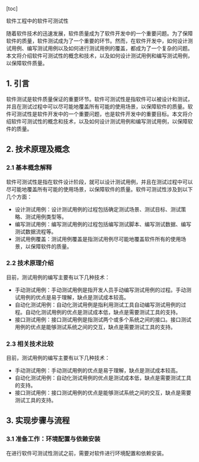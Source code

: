 
[toc]                    
                
                
软件工程中的软件可测试性

随着软件技术的迅速发展，软件质量成为了软件开发中的一个重要问题。为了保障软件的质量，软件测试成为了一个重要的环节。然而，在软件开发中，如何设计测试用例、编写测试用例以及如何进行测试用例的覆盖，都成为了一个复杂的问题。本文将介绍软件可测试性的概念和技术，以及如何设计测试用例和编写测试用例，以保障软件质量。

## 1. 引言

软件测试是软件质量保证的重要环节。软件可测试性是指软件可以被设计和测试，并且在测试过程中可以尽可能地覆盖所有可能的使用场景，以保障软件的质量。软件可测试性是软件开发中的一个重要问题，也是软件开发中的重要目标。本文将介绍软件可测试性的概念和技术，以及如何设计测试用例和编写测试用例，以保障软件的质量。

## 2. 技术原理及概念

### 2.1 基本概念解释

软件可测试性是指在软件设计阶段，就可以设计测试用例，并且在测试过程中可以尽可能地覆盖所有可能的使用场景，以保障软件的质量。软件可测试性涉及到以下几个方面：

- 设计测试用例：设计测试用例的过程包括确定测试场景、测试目标、测试策略、测试用例类型等。
- 编写测试用例：编写测试用例的过程包括编写测试脚本、编写测试数据、编写测试数据流程等。
- 测试用例覆盖：测试用例覆盖是指测试用例尽可能地覆盖软件所有的使用场景，以保障软件的质量。

### 2.2 技术原理介绍

目前，测试用例的编写主要有以下几种技术：

- 手动测试用例：手动测试用例是指开发人员手动编写测试用例的过程。手动测试用例的优点是易于理解，缺点是测试成本较高。
- 自动化测试用例：自动化测试用例是指利用测试工具自动编写测试用例的过程。自动化测试用例的优点是测试成本低，缺点是需要测试工具的支持。
- 接口测试用例：接口测试用例是指测试两个或多个系统之间的接口。接口测试用例的优点是能够测试系统之间的交互，缺点是需要测试工具的支持。

### 2.3 相关技术比较

目前，测试用例的编写主要有以下几种技术：

- 手动测试用例：手动测试用例的优点是易于理解，缺点是测试成本较高。
- 自动化测试用例：自动化测试用例的优点是测试成本低，缺点是需要测试工具的支持。
- 接口测试用例：接口测试用例的优点是能够测试系统之间的交互，缺点是需要测试工具的支持。

## 3. 实现步骤与流程

### 3.1 准备工作：环境配置与依赖安装

在进行软件可测试性测试之前，需要对软件进行环境配置和依赖安装。

